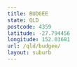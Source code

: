 ```yaml
---
title: BUDGEE
state: QLD
postcode: 4359
latitude: -27.794456
longitude: 152.03681
url: /qld/budgee/
layout: suburb
---
```

